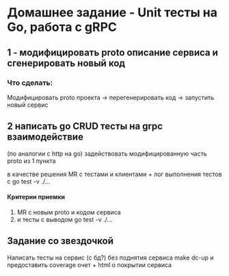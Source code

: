 # Домашнее задание - Unit тесты на Go, работа с gRPC

## 1 -  модифицировать proto описание сервиса и сгенерировать новый код

### Что сделать:
Модифицировать proto проекта -> перегенерировать код -> запустить новый сервис


## 2 написать go CRUD тесты на grpc взаимодействие
(по аналогии с http на go)
задействовать модифицированную часть proto из 1 пункта

в качестве решения MR с тестами и клиентами + лог выполнения тестов с go test -v ./...

#### Критерии приемки

1. MR с новым proto и кодом сервиса
2. и тесты с выводом go test -v ./...


## Задание со звездочкой 
Написать тесты на сервис (с бд?) без поднятия сервиса make dc-up и предоставить coverage очет  + html о покрытии сервиса
